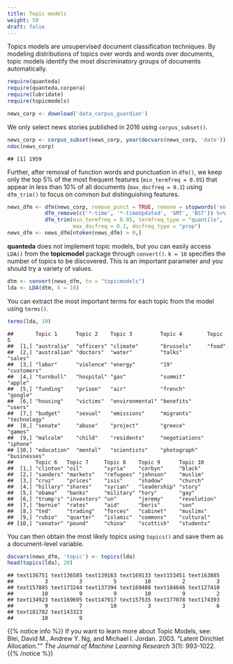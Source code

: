 ```yaml
---
title: Topic models
weight: 50
draft: false
---
```


Topics models are unsupervised document classification techniques. By modeling distributions of topics over words and words over documents, topic models identify the most discriminatory groups of documents automatically. 


```r
require(quanteda)
require(quanteda.corpora)
require(lubridate)
require(topicmodels)
```


```r
news_corp <- download('data_corpus_guardian')
```



We only select news stories published in 2016 using `corpus_subset()`. 


```r
news_corp <- corpus_subset(news_corp, year(docvars(news_corp, 'date')) >= 2016)
ndoc(news_corp)
```

```
## [1] 1959
```

Further, after removal of function words and punctuation in `dfm()`, we keep only the top 5% of the most frequent features (`min_termfreq = 0.95`) that appear in less than 10% of all documents (`max_docfreq = 0.1`)
 using `dfm_trim()` to focus on common but distinguishing features.


```r
news_dfm <- dfm(news_corp, remove_punct = TRUE, remove = stopwords('en')) %>% 
            dfm_remove(c('*-time', '*-timeUpdated', 'GMT', 'BST')) %>% 
            dfm_trim(min_termfreq = 0.95, termfreq_type = "quantile", 
                     max_docfreq = 0.1, docfreq_type = "prop")
news_dfm <- news_dfm[ntoken(news_dfm) > 0,]
```

**quanteda** does not implement topic models, but you can easily access `LDA()` from the **topicmodel** package through `convert()`. `k = 10` specifies the number of topics to be discovered. This is an important parameter and you should try a variety of values.


```r
dtm <- convert(news_dfm, to = "topicmodels")
lda <- LDA(dtm, k = 10)
```

You can extract the most important terms for each topic from the model using `terms()`.


```r
terms(lda, 10)
```

```
##       Topic 1      Topic 2    Topic 3         Topic 4        Topic 5     
##  [1,] "australia"  "officers" "climate"       "brussels"     "food"      
##  [2,] "australian" "doctors"  "water"         "talks"        "sales"     
##  [3,] "labor"      "violence" "energy"        "19"           "customers" 
##  [4,] "turnbull"   "hospital" "gas"           "summit"       "apple"     
##  [5,] "funding"    "prison"   "air"           "french"       "google"    
##  [6,] "housing"    "victims"  "environmental" "benefits"     "users"     
##  [7,] "budget"     "sexual"   "emissions"     "migrants"     "technology"
##  [8,] "senate"     "abuse"    "project"       "greece"       "games"     
##  [9,] "malcolm"    "child"    "residents"     "negotiations" "iphone"    
## [10,] "education"  "mental"   "scientists"    "photograph"   "businesses"
##       Topic 6   Topic 7     Topic 8    Topic 9      Topic 10    
##  [1,] "clinton" "oil"       "syria"    "corbyn"     "black"     
##  [2,] "sanders" "markets"   "refugees" "johnson"    "muslim"    
##  [3,] "cruz"    "prices"    "isis"     "shadow"     "church"    
##  [4,] "hillary" "shares"    "syrian"   "leadership" "story"     
##  [5,] "obama"   "banks"     "military" "tory"       "gay"       
##  [6,] "trump's" "investors" "un"       "jeremy"     "revolution"
##  [7,] "bernie"  "rates"     "aid"      "boris"      "son"       
##  [8,] "ted"     "trading"   "forces"   "cabinet"    "muslims"   
##  [9,] "rubio"   "quarter"   "islamic"  "commons"    "cultural"  
## [10,] "senator" "pound"     "china"    "scottish"   "students"
```

You can then obtain the most likely topics using `topics()` and save them as a document-level variable.


```r
docvars(news_dfm, 'topic') <- topics(lda)
head(topics(lda), 20)
```

```
## text136751 text136585 text139163 text169133 text153451 text163885 
##          3          3          5         10          2          3 
## text157885 text173244 text137394 text169408 text184646 text127410 
##         10          9          9         10          9          2 
## text134923 text169695 text147917 text157535 text177078 text174393 
##          9          7         10          3          3          6 
## text181782 text143323 
##         10          9
```

{{% notice info %}}
If you want to learn more about Topic Models, see:  
Blei, David M., Andrew Y. Ng, and Michael I. Jordan. 2003. "Latent Dirichlet Allocation."" _The Journal of Machine Learning Research_ 3(1): 993-1022.
{{% /notice %}}

